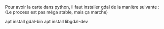 Pour avoir la carte dans python, il faut installer gdal de la manière suivante : (Le process est pas méga stable, mais ça marche)

apt install gdal-bin
apt install libgdal-dev
